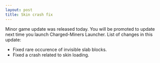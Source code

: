```yaml
---
layout: post
title: Skin crash fix
---
```


Minor game update was released today. You will be promoted to update next time you launch Charged-Miners Launcher. List of changes in this update:

 * Fixed rare occurence of invisible slab blocks.
 * Fixed a crash related to skin loading.
